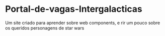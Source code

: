 # Portal-de-vagas-Intergalacticas
Um site criado para aprender sobre web components, e rir um pouco sobre os queridos personagens de star wars

